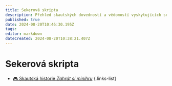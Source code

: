 ```yaml
---
title: Sekerová skripta
description: Přehled skautských dovedností a vědomostí vyskytujících se v Sekeře
published: true
date: 2024-08-20T10:46:30.195Z
tags: 
editor: markdown
dateCreated: 2024-08-20T10:38:21.407Z
---
```


# Sekerová skripta

- [:video_game: Skautská historie *Zahrát si minihru*](minihry/historie)
{.links-list}